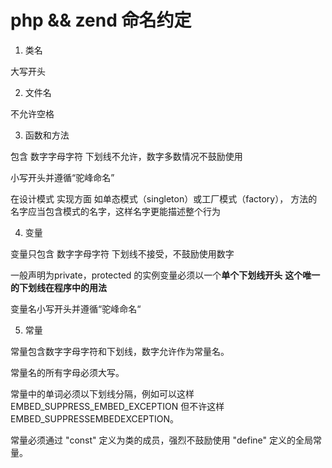php && zend 命名约定
===

1. 类名

大写开头

2. 文件名

不允许空格

3. 函数和方法

包含 数字字母字符 下划线不允许，数字多数情况不鼓励使用

小写开头并遵循“驼峰命名”

在设计模式 实现方面 如单态模式（singleton）或工厂模式（factory）， 方法的名字应当包含模式的名字，这样名字更能描述整个行为

4. 变量  

变量只包含 数字字母字符 下划线不接受，不鼓励使用数字

一般声明为private，protected 的实例变量必须以一个**单个下划线开头** **这个唯一的下划线在程序中的用法**

变量名小写开头并遵循“驼峰命名“





5. 常量

常量包含数字字母字符和下划线，数字允许作为常量名。

常量名的所有字母必须大写。

常量中的单词必须以下划线分隔，例如可以这样 EMBED_SUPPRESS_EMBED_EXCEPTION 但不许这样 EMBED_SUPPRESSEMBEDEXCEPTION。

常量必须通过 "const" 定义为类的成员，强烈不鼓励使用 "define" 定义的全局常量。